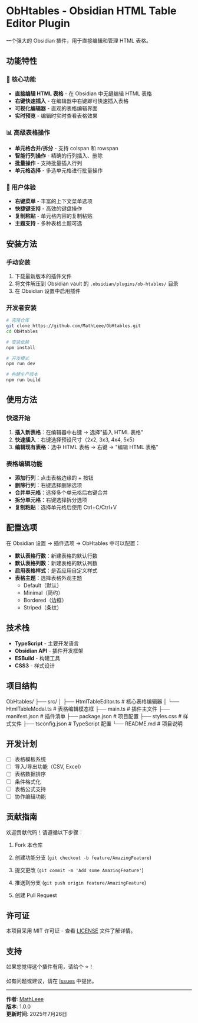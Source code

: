 # ObHtables - Obsidian HTML Table Editor Plugin

一个强大的 Obsidian 插件，用于直接编辑和管理 HTML 表格。

## 功能特性

### 🚀 核心功能
- **直接编辑 HTML 表格** - 在 Obsidian 中无缝编辑 HTML 表格
- **右键快速插入** - 在编辑器中右键即可快速插入表格
- **可视化编辑器** - 直观的表格编辑界面
- **实时预览** - 编辑时实时查看表格效果

### 📊 高级表格操作
- **单元格合并/拆分** - 支持 colspan 和 rowspan
- **智能行列操作** - 精确的行列插入、删除
- **批量操作** - 支持批量插入行列
- **单元格选择** - 多选单元格进行批量操作

### 🎨 用户体验
- **右键菜单** - 丰富的上下文菜单选项
- **快捷键支持** - 高效的键盘操作
- **复制粘贴** - 单元格内容的复制粘贴
- **主题支持** - 多种表格主题可选

## 安装方法

### 手动安装
1. 下载最新版本的插件文件
2. 将文件解压到 Obsidian vault 的 `.obsidian/plugins/ob-htables/` 目录
3. 在 Obsidian 设置中启用插件

### 开发者安装
```bash
# 克隆仓库
git clone https://github.com/MathLeee/ObHtables.git
cd ObHtables

# 安装依赖
npm install

# 开发模式
npm run dev

# 构建生产版本
npm run build
```

## 使用方法

### 快速开始
1. **插入新表格**：在编辑器中右键 → 选择"插入 HTML 表格"
2. **快速插入**：右键选择预设尺寸（2x2, 3x3, 4x4, 5x5）
3. **编辑现有表格**：选中 HTML 表格 → 右键 → "编辑 HTML 表格"

### 表格编辑功能
- **添加行列**：点击表格边缘的 + 按钮
- **删除行列**：右键选择删除选项
- **合并单元格**：选择多个单元格后右键合并
- **拆分单元格**：右键选择拆分选项
- **复制粘贴**：选择单元格后使用 Ctrl+C/Ctrl+V

## 配置选项

在 Obsidian 设置 → 插件选项 → ObHtables 中可以配置：

- **默认表格行数**：新建表格的默认行数
- **默认表格列数**：新建表格的默认列数
- **启用表格样式**：是否应用自定义样式
- **表格主题**：选择表格外观主题
  - Default（默认）
  - Minimal（简约）
  - Bordered（边框）
  - Striped（条纹）

## 技术栈

- **TypeScript** - 主要开发语言
- **Obsidian API** - 插件开发框架
- **ESBuild** - 构建工具
- **CSS3** - 样式设计

## 项目结构
ObHtables/
├── src/
│   ├── HtmlTableEditor.ts    # 核心表格编辑器
│   └── HtmlTableModal.ts     # 表格编辑模态框
├── main.ts                   # 插件主文件
├── manifest.json            # 插件清单
├── package.json             # 项目配置
├── styles.css               # 样式文件
├── tsconfig.json            # TypeScript 配置
└── README.md                # 项目说明

## 开发计划

- [ ] 表格模板系统
- [ ] 导入/导出功能（CSV, Excel）
- [ ] 表格数据排序
- [ ] 条件格式化
- [ ] 表格公式支持
- [ ] 协作编辑功能

## 贡献指南

欢迎贡献代码！请遵循以下步骤：

1. Fork 本仓库

2. 创建功能分支 (`git checkout -b feature/AmazingFeature`)
3. 提交更改 (`git commit -m 'Add some AmazingFeature'`)
4. 推送到分支 (`git push origin feature/AmazingFeature`)
5. 创建 Pull Request

## 许可证

本项目采用 MIT 许可证 - 查看 [LICENSE](LICENSE) 文件了解详情。

## 支持

如果您觉得这个插件有用，请给个 ⭐️！

如有问题或建议，请在 [Issues](https://github.com/MathLeee/ObHtables/issues) 中提出。

---

**作者**: [MathLeee](https://github.com/MathLeee)  
**版本**: 1.0.0  
**更新时间**: 2025年7月26日